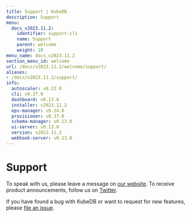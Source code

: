 ```yaml
---
title: Support | KubeDB
description: Support
menu:
  docs_v2023.11.2:
    identifier: support-cli
    name: Support
    parent: welcome
    weight: 10
menu_name: docs_v2023.11.2
section_menu_id: welcome
url: /docs/v2023.11.2/welcome/support/
aliases:
- /docs/v2023.11.2/support/
info:
  autoscaler: v0.22.0
  cli: v0.37.0
  dashboard: v0.13.0
  installer: v2023.11.2
  ops-manager: v0.24.0
  provisioner: v0.37.0
  schema-manager: v0.13.0
  ui-server: v0.13.0
  version: v2023.11.2
  webhook-server: v0.13.0
---
```


# Support

To speak with us, please leave a message on [our website](https://appscode.com/contact/). To receive product announcements, follow us on [Twitter](https://twitter.com/KubeDB).

If you have found a bug with KubeDB or want to request for new features, please [file an issue](https://github.com/kubedb/project/issues/new).

